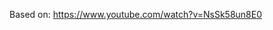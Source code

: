 Based on: <a href="https://www.youtube.com/watch?v=NsSk58un8E0">https://www.youtube.com/watch?v=NsSk58un8E0</a>
